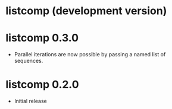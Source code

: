 # listcomp (development version)

# listcomp 0.3.0

* Parallel iterations are now possible by passing a named list of sequences.

# listcomp 0.2.0

* Initial release
